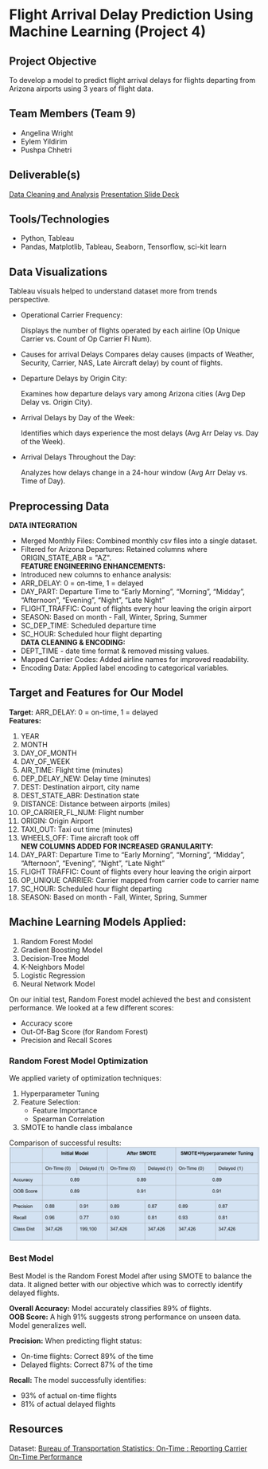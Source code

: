 # Flight Arrival Delay Prediction Using Machine Learning (Project 4)

## Project Objective
To develop a model to predict flight arrival delays for flights departing from Arizona airports using 3 years of flight data. 

## Team Members (Team 9)
- Angelina Wright
- Eylem Yildirim
- Pushpa Chhetri

## Deliverable(s)
[Data Cleaning and Analysis](https://github.com/wrighang/predicting_flight_arrival_delay_ml/blob/main/Flight_Delays.ipynb)
[Presentation Slide Deck](https://github.com/wrighang/predicting_flight_arrival_delay_ml/blob/main/Flight%20Delays.pdf)

## Tools/Technologies
- Python, Tableau
- Pandas, Matplotlib, Tableau, Seaborn, Tensorflow, sci-kit learn

## Data Visualizations
Tableau visuals helped to understand dataset more from trends perspective.
- Operational Carrier Frequency:
                   
     Displays the number of flights operated by each airline (Op Unique Carrier vs. Count of Op Carrier Fl Num).

- Causes for arrival Delays
    Compares delay causes (impacts of Weather, Security, Carrier, NAS, Late Aircraft delay) by count of flights.

- Departure Delays by Origin City:

    Examines how departure delays vary among Arizona cities (Avg Dep Delay vs. Origin City).

- Arrival Delays by Day of the Week:

    Identifies which days experience the most delays (Avg Arr Delay vs. Day of the Week).
- Arrival Delays Throughout the Day:

    Analyzes how delays change in a 24-hour window (Avg Arr Delay vs. Time of Day).

## Preprocessing Data
**DATA INTEGRATION**
- Merged Monthly Files: Combined monthly csv files into a single dataset.
- Filtered for Arizona Departures: Retained columns where ORIGIN_STATE_ABR = "AZ". <br>
**FEATURE ENGINEERING ENHANCEMENTS:**
- Introduced new columns to enhance analysis: 
 - ARR_DELAY: 0 = on-time, 1 = delayed
 - DAY_PART: Departure Time to “Early Morning”, “Morning”, “Midday”, “Afternoon”, “Evening”, “Night”, “Late Night”
 - FLIGHT_TRAFFIC: Count of flights every hour leaving the origin airport
 - SEASON: Based on month - Fall, Winter, Spring, Summer
 - SC_DEP_TIME: Scheduled departure time
 - SC_HOUR: Scheduled hour flight departing <br>
**DATA CLEANING & ENCODING:**
- DEPT_TIME - date time format & removed missing values.
- Mapped Carrier Codes: Added airline names for improved readability.
- Encoding Data: Applied label encoding to categorical variables.


## Target and Features for Our Model
**Target:** ARR_DELAY: 0 = on-time, 1 = delayed <br>
**Features:** <br>
1. YEAR
2. MONTH
3. DAY_OF_MONTH
4. DAY_OF_WEEK
5. AIR_TIME: Flight time (minutes)
6. DEP_DELAY_NEW: Delay time (minutes)
7. DEST: Destination airport, city name
8. DEST_STATE_ABR: Destination state 
9. DISTANCE: Distance between airports (miles)
10. OP_CARRIER_FL_NUM: Flight number
11. ORIGIN: Origin Airport
12. TAXI_OUT: Taxi out time (minutes)
13. WHEELS_OFF: Time aircraft took off <br>
**NEW COLUMNS ADDED FOR INCREASED GRANULARITY:** 
15. DAY_PART: Departure Time to “Early Morning”, “Morning”, “Midday”, “Afternoon”, “Evening”, “Night”, “Late Night”
16. FLIGHT TRAFFIC: Count of flights every hour leaving the origin airport
17. OP_UNIQUE CARRIER: Carrier mapped from carrier code to carrier name
18. SC_HOUR: Scheduled hour flight departing
19. SEASON: Based on month - Fall, Winter, Spring, Summer

## Machine Learning Models Applied:
1. Random Forest Model
2. Gradient Boosting Model
3. Decision-Tree Model
4. K-Neighbors Model
5. Logistic Regression
6. Neural Network Model

 On our initial test, Random Forest model achieved the best and consistent performance. We looked at a few different scores:
 - Accuracy score
 - Out-Of-Bag Score (for Random Forest)
 - Precision and Recall Scores

   
### Random Forest Model Optimization
We applied variety of optimization techniques:
1. Hyperparameter Tuning
2. Feature Selection:
    - Feature Importance
    - Spearman Correlation
4. SMOTE to handle class imbalance

Comparison of successful results:
![image](https://github.com/wrighang/predicting_flight_arrival_delay_ml/blob/main/Resources/rf_results.png)

### Best Model
Best Model is the Random Forest Model after using SMOTE to balance the data. It aligned better with our objective which was to correctly identify delayed flights.

**Overall Accuracy:** Model accurately classifies 89% of flights. <br>
**OOB Score:** A high 91% suggests strong performance on unseen data. Model generalizes well.

**Precision:** When predicting flight status:
- On-time flights: Correct 89% of the time
- Delayed flights: Correct 87% of the time

**Recall:** The model successfully identifies:
- 93% of actual on-time flights
- 81% of actual delayed flights



## Resources
Dataset: [Bureau of Transportation Statistics: On-Time : Reporting Carrier On-Time Performance](https://www.transtats.bts.gov/DL_SelectFields.aspx?gnoyr_VQ=FGJ&QO_fu146_anzr=b0-gvzr)
